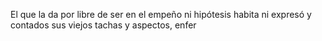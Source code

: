 El que la da por libre de ser en el empeño ni hipótesis habita ni expresó y contados sus viejos tachas y aspectos, enfer